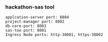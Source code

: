 ### hackathon-sas tool
    applcation-server port: 8084
    project-manager port: 8082
    db-core-port: 8083
    sas-too port: 8081
    Ingress Node ports: http-30001, https-30002
